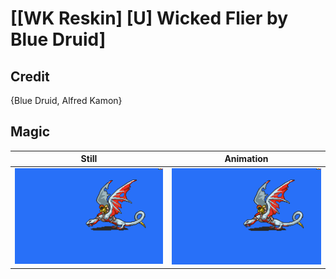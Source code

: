 # [\[WK Reskin\] \[U\] Wicked Flier by Blue Druid]

## Credit

{Blue Druid, Alfred Kamon}
	
## Magic

| Still | Animation |
| :---: | :-------: |
| ![Magic still](./Magic_000.png) | ![Magic animation](./Magic.gif) |
